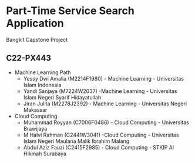 # Part-Time Service Search Application
Bangkit Capstone Project

## C22-PX443
* Machine Learning Path
	* Yessy Dwi Amalia (M2214F1980) - Machine Learning - Universitas Islam Indonesia
	* Yandi Sanjaya (M7224W2037) -Machine Learning - Universitas Islam Negeri Syarif Hidayatullah
	* Jiran Julita (M2278J2392) - Machine Learning - Universitas Negeri Makassar 
* Cloud Computing
	* Muhammad Royyan (C7006F0486) - Cloud Computing - Universitas Brawijaya
	* M Halvi Rahman (C2441W3041) -Cloud Computing - Universitas Islam Negeri Maulana Malik Ibrahim Malang
	* Abdul Aziz Fauzi (C2415F2985) - Cloud Computing - STKIP Al Hikmah Surabaya
